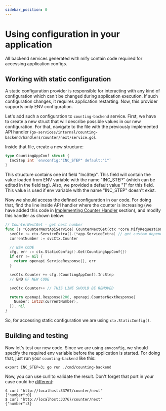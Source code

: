 ```yaml
---
sidebar_position: 0
---
```


# Using configuration in your application

All backend services generated with mify contain code required for accessing application configs.

## Working with static configuration

A static configuration provider is responsible for interacting with any kind of configuration which can't
be changed during application execution. If such configuration changes, it requires application restarting.
Now, this provider supports only ENV configuration.

Let's add such a configuration to `counting-backend` service.
First, we have to create a new struct that will describe possible values in our new configuration.
For that, navigate to the file with the previously implemented API handler (`go-services/internal/counting-backend/handlers/counter/next/service.go`).

Inside that file, create a new structure:
```go
type CountingAppConf struct {
  IncStep int `envconfig:"INC_STEP" default:"1"`
}
```

This structure contains one int field "IncStep". This field will contain the value loaded from ENV variable
with the name "INC_STEP" (which can be edited in the field tag). Also, we provided a default value "1" for this field. This value
is used if env variable with the name "INC_STEP" doesn't exist.

Now we should access the defined configuration in our code. For doing that, find the line inside API handler where
the counter is increasing (we have added this code in
[Implementing Counter Handler](/docs/guides/create-service/implementing-counter-handler#getting-counter-in-handler) section), and modify this
handler as shown below:
```go
// CounterNextGet - get next number
func (s *CounterNextApiService) CounterNextGet(ctx *core.MifyRequestContext) (openapi.ServiceResponse, error) {
  svcCtx := ctx.ServiceExtra().(*app.ServiceExtra) // get custom dependencies from context
  currentNumber := svcCtx.Counter

  // NEW CODE
  cfg, err := ctx.StaticConfig().Get(CountingAppConf{})
  if err != nil {
    return openapi.ServiceResponse{}, err
  }

  svcCtx.Counter += cfg.(CountingAppConf).IncStep
  // END OF NEW CODE

  svcCtx.Counter++ // THIS LINE SHOULD BE REMOVED

  return openapi.Response(200, openapi.CounterNextResponse{
    Number: int32(currentNumber),
  }), nil
}
```

So, for accessing static configuration we are using ```ctx.StaticConfig()```.

## Building and testing

Now let's test our new code. Since we are using `envconfig`, we should specify the required env variable before
the application is started. For doing that, just run your `counting-backend` like this:
```
export INC_STEP=3; go run ./cmd/counting-backend
```

Now, you can use curl to validate the result. Don't forget that port in your case could be [different](/docs/guides/create-service/building-and-testing):
```
$ curl 'http://localhost:33767/counter/next'
{"number":0}
$ curl 'http://localhost:33767/counter/next'
{"number":3}
```
